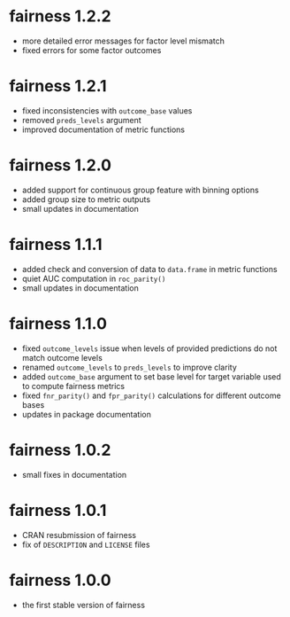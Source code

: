 # fairness 1.2.2
- more detailed error messages for factor level mismatch
- fixed errors for some factor outcomes

# fairness 1.2.1
- fixed inconsistencies with `outcome_base` values
- removed `preds_levels` argument
- improved documentation of metric functions

# fairness 1.2.0
- added support for continuous group feature with binning options
- added group size to metric outputs
- small updates in documentation

# fairness 1.1.1
- added check and conversion of data to `data.frame` in metric functions
- quiet AUC computation in `roc_parity()`
- small updates in documentation

# fairness 1.1.0
- fixed `outcome_levels` issue when levels of provided predictions do not match outcome levels
- renamed `outcome_levels` to `preds_levels` to improve clarity
- added `outcome_base` argument to set base level for target variable used to compute fairness metrics
- fixed `fnr_parity()` and `fpr_parity()` calculations for different outcome bases
- updates in package documentation

# fairness 1.0.2
- small fixes in documentation

# fairness 1.0.1
- CRAN resubmission of fairness
- fix of `DESCRIPTION` and `LICENSE` files

# fairness 1.0.0
- the first stable version of fairness
